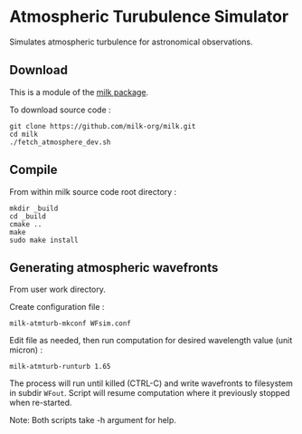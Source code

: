 # Atmospheric Turubulence Simulator

Simulates atmospheric turbulence for astronomical observations.

## Download

This is a module of the [milk package](https://github.com/milk-org/milk).

To download source code :
~~~
git clone https://github.com/milk-org/milk.git
cd milk
./fetch_atmosphere_dev.sh
~~~

## Compile

From within milk source code root directory :

~~~
mkdir _build
cd _build
cmake ..
make
sudo make install
~~~

## Generating atmospheric wavefronts

From user work directory.

Create configuration file :
~~~
milk-atmturb-mkconf WFsim.conf
~~~

Edit file as needed, then run computation for desired wavelength value (unit micron) :

~~~
milk-atmturb-runturb 1.65
~~~

The process will run until killed (CTRL-C) and write wavefronts to filesystem in subdir `WFout`. Script will resume computation where it previously stopped when re-started.


Note: Both scripts take -h argument for help.
